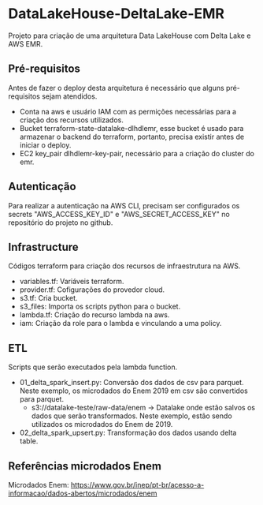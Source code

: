 # DataLakeHouse-DeltaLake-EMR
Projeto para criação de uma arquitetura Data LakeHouse com Delta Lake e AWS EMR.

## Pré-requisitos
Antes de fazer o deploy desta arquitetura é necessário que alguns pré-requisitos sejam atendidos.

- Conta na aws e usuário IAM com as permições necessárias para a criação dos recursos utilizados.
- Bucket terraform-state-datalake-dlhdlemr, esse bucket é usado para armazenar o backend do terraform, portanto, precisa existir antes de iniciar o deploy.
- EC2 key_pair dlhdlemr-key-pair, necessário para a criação do cluster do emr.

## Autenticação
Para realizar a autenticação na AWS CLI, precisam ser configurados os secrets "AWS_ACCESS_KEY_ID" e "AWS_SECRET_ACCESS_KEY" no repositório do projeto no github.

## Infrastructure
Códigos terraform para criação dos recursos de infraestrutura na AWS.

- variables.tf: Variáveis terraform.
- provider.tf: Cofigurações do provedor cloud. 
- s3.tf: Cria bucket.
- s3_files: Importa os scripts python para o bucket.
- lambda.tf: Criação do recurso lambda na aws.
- iam: Criação da role para o lambda e vinculando a uma policy.

## ETL
Scripts que serão executados pela lambda function.

- 01_delta_spark_insert.py: Conversão dos dados de csv para parquet. Neste exemplo, os microdados do Enem 2019 em csv são convertidos para parquet.
  - s3://datalake-teste/raw-data/enem -> Datalake onde estão salvos os dados que serão transformados. Neste exemplo, estão sendo utilizados os microdados do Enem de 2019.
- 02_delta_spark_upsert.py: Transformação dos dados usando delta table.


## Referências microdados Enem

 Microdados Enem: https://www.gov.br/inep/pt-br/acesso-a-informacao/dados-abertos/microdados/enem